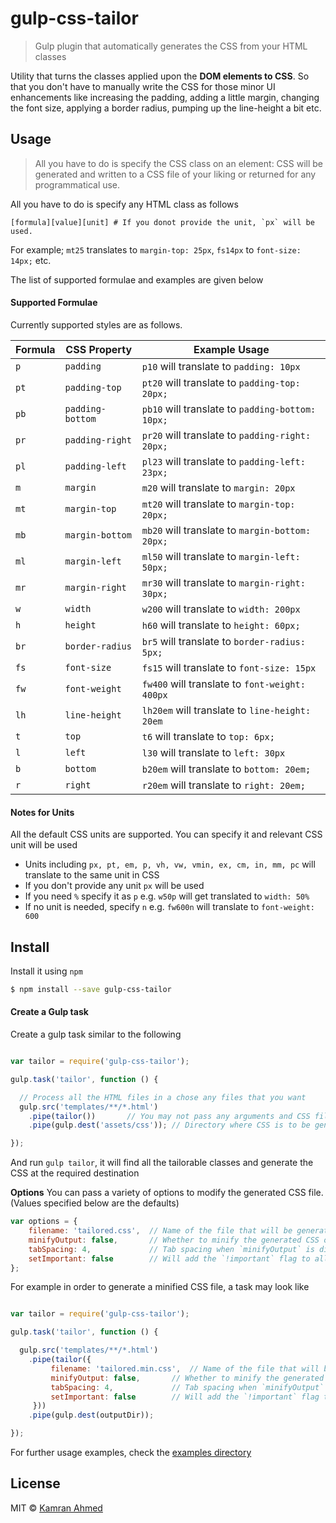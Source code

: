 # gulp-css-tailor

> Gulp plugin that automatically generates the CSS from your HTML classes

Utility that turns the classes applied upon the **DOM elements to CSS**. So that you don't have to manually write the CSS for those minor UI enhancements like increasing the padding, adding a little margin, changing the font size, applying a border radius, pumping up the line-height a bit etc.

## Usage

> All you have to do is specify the CSS class on an element: CSS will be generated and written to a CSS file of your liking or returned for any programmatical use.

All you have to do is specify any HTML class as follows

```
[formula][value][unit] # If you donot provide the unit, `px` will be used.
```

For example; `mt25` translates to `margin-top: 25px`, `fs14px` to `font-size: 14px;` etc.

The list of supported formulae and examples are given below

#### Supported Formulae

Currently supported styles are as follows.

| Formula | CSS Property     | Example Usage                                    |
|---------|------------------|--------------------------------------------------|
| `p`     | `padding`        | `p10` will translate to `padding: 10px`          |
| `pt`    | `padding-top`    | `pt20` will translate to `padding-top: 20px;`    |
| `pb`    | `padding-bottom` | `pb10` will translate to `padding-bottom: 10px;` |
| `pr`    | `padding-right`  | `pr20` will translate to `padding-right: 20px;`  |
| `pl`    | `padding-left`   | `pl23` will translate to `padding-left: 23px;`   |
| `m`     | `margin`         | `m20` will translate to `margin: 20px`           |
| `mt`    | `margin-top`     | `mt20` will translate to `margin-top: 20px;`     |
| `mb`    | `margin-bottom`  | `mb20` will translate to `margin-bottom: 20px;`  |
| `ml`    | `margin-left`    | `ml50` will translate to `margin-left: 50px;`    |
| `mr`    | `margin-right`   | `mr30` will translate to `margin-right: 30px;`   |
| `w`     | `width`          | `w200` will translate to `width: 200px`          |
| `h`     | `height`         | `h60` will translate to `height: 60px;`          |
| `br`    | `border-radius`  | `br5` will translate to `border-radius: 5px;`    |
| `fs`    | `font-size`      | `fs15` will translate to `font-size: 15px`       |
| `fw`    | `font-weight`    | `fw400` will translate to `font-weight: 400px`   |
| `lh`    | `line-height`    | `lh20em` will translate to `line-height: 20em`   |
| `t`     | `top`            | `t6` will translate to `top: 6px;`               |
| `l`     | `left`           | `l30` will translate to `left: 30px`             |
| `b`     | `bottom`         | `b20em` will translate to `bottom: 20em;`        |
| `r`     | `right`          | `r20em` will translate to `right: 20em;`         |


#### Notes for Units

All the default CSS units are supported. You can specify it and relevant CSS unit will be used

- Units including `px, pt, em, p, vh, vw, vmin, ex, cm, in, mm, pc` will translate to the same unit in CSS
- If you don't provide any unit `px` will be used
- If you need `%` specify it as `p` e.g. `w50p` will get translated to `width: 50%`
- If no unit is needed, specify `n` e.g. `fw600n` will translate to `font-weight: 600`

## Install

Install it using `npm`

```bash
$ npm install --save gulp-css-tailor
```

#### Create a Gulp task

Create a gulp task similar to the following

```javascript

var tailor = require('gulp-css-tailor');

gulp.task('tailor', function () {

  // Process all the HTML files in a chose any files that you want
  gulp.src('templates/**/*.html')
    .pipe(tailor())       // You may not pass any arguments and CSS file will be generated with the defaults
    .pipe(gulp.dest('assets/css')); // Directory where CSS is to be generated

});
```

And run `gulp tailor`, it will find all the tailorable classes and generate the CSS at the required destination

**Options**
You can pass a variety of options to modify the generated CSS file. (Values specified below are the defaults)

```js
var options = {
    filename: 'tailored.css',  // Name of the file that will be generated [default: 'tailored.css']
    minifyOutput: false,       // Whether to minify the generated CSS or not [default: false]
    tabSpacing: 4,             // Tab spacing when `minifyOutput` is disabled [default: 4]
    setImportant: false        // Will add the `!important` flag to all the CSS properties
};
```

For example in order to generate a minified CSS file, a task may look like

```javascript

var tailor = require('gulp-css-tailor');

gulp.task('tailor', function () {

  gulp.src('templates/**/*.html')
    .pipe(tailor({
         filename: 'tailored.min.css',  // Name of the file that will be generated [default: 'tailored.css']
         minifyOutput: false,       // Whether to minify the generated CSS or not [default: false]
         tabSpacing: 4,             // Tab spacing when `minifyOutput` is disabled [default: 4]
         setImportant: false        // Will add the `!important` flag to all the CSS properties
     }))
    .pipe(gulp.dest(outputDir));

});
```

For further usage examples, check the [examples directory](https://github.com/kamranahmedse/gulp-css-tailor/blob/master/examples/gulpfile.js)

## License

MIT &copy; [Kamran Ahmed](http://kamranahmed.info)
